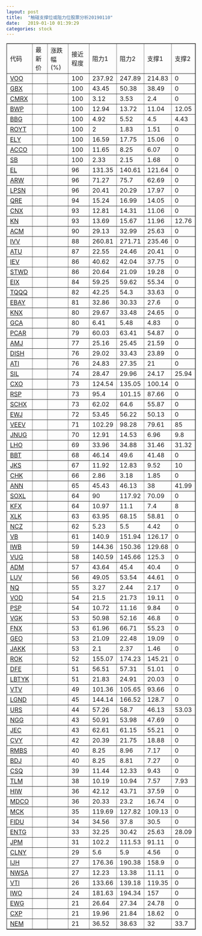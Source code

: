 ```yaml
---
layout: post
title:  "触碰支撑位或阻力位股票分析20190110"
date:   2019-01-10 01:39:29
categories: stock
---
```

<script type="text/javascript">
var stockList = []
stockList.push('gb_voo');
stockList.push('gb_gbx');
stockList.push('gb_cmrx');
stockList.push('gb_bwp');
stockList.push('gb_bbg');
stockList.push('gb_royt');
stockList.push('gb_ely');
stockList.push('gb_acco');
stockList.push('gb_sb');
stockList.push('gb_el');
stockList.push('gb_arw');
stockList.push('gb_lpsn');
stockList.push('gb_qre');
stockList.push('gb_cnx');
stockList.push('gb_kn');
stockList.push('gb_acm');
stockList.push('gb_ivv');
stockList.push('gb_atu');
stockList.push('gb_iev');
stockList.push('gb_stwd');
stockList.push('gb_eix');
stockList.push('gb_tqqq');
stockList.push('gb_ebay');
stockList.push('gb_knx');
stockList.push('gb_gca');
stockList.push('gb_pcar');
stockList.push('gb_amj');
stockList.push('gb_dish');
stockList.push('gb_ati');
stockList.push('gb_sil');
stockList.push('gb_cxo');
stockList.push('gb_rsp');
stockList.push('gb_schx');
stockList.push('gb_ewj');
stockList.push('gb_veev');
stockList.push('gb_jnug');
stockList.push('gb_lho');
stockList.push('gb_bbt');
stockList.push('gb_jks');
stockList.push('gb_chk');
stockList.push('gb_ann');
stockList.push('gb_soxl');
stockList.push('gb_kfx');
stockList.push('gb_xlk');
stockList.push('gb_ncz');
stockList.push('gb_vb');
stockList.push('gb_iwb');
stockList.push('gb_vug');
stockList.push('gb_adm');
stockList.push('gb_luv');
stockList.push('gb_nq');
stockList.push('gb_vod');
stockList.push('gb_psp');
stockList.push('gb_vgk');
stockList.push('gb_fnx');
stockList.push('gb_geo');
stockList.push('gb_jakk');
stockList.push('gb_rok');
stockList.push('gb_dfe');
stockList.push('gb_lbtyk');
stockList.push('gb_vtv');
stockList.push('gb_lgnd');
stockList.push('gb_urs');
stockList.push('gb_ngg');
stockList.push('gb_jec');
stockList.push('gb_cvy');
stockList.push('gb_rmbs');
stockList.push('gb_bdj');
stockList.push('gb_csq');
stockList.push('gb_tlm');
stockList.push('gb_hiw');
stockList.push('gb_mdco');
stockList.push('gb_mck');
stockList.push('gb_fidu');
stockList.push('gb_entg');
stockList.push('gb_jpm');
stockList.push('gb_clny');
stockList.push('gb_ijh');
stockList.push('gb_nwsa');
stockList.push('gb_vti');
stockList.push('gb_iwo');
stockList.push('gb_ewg');
stockList.push('gb_cxp');
stockList.push('gb_nem');
</script>
<table border="1">
 <tr>
 <td>代码</td>
 <td>最新价</td>
 <td>涨跌幅(%)</td>
 <td>接近程度</td>
 <td>阻力1</td>
 <td>阻力2</td>
 <td>支撑1</td>
 <td>支撑2</td>
</tr>
  <tr id="voo" class="red">
  <td><a href="http://stock.finance.sina.com.cn/usstock/quotes/VOO.html" target="_blank">VOO</a></td><td></td><td></td><td>100</td><td>237.92</td><td>247.89</td><td>214.83</td><td>0</td></tr>
  <tr id="gbx" class="green">
  <td><a href="http://stock.finance.sina.com.cn/usstock/quotes/GBX.html" target="_blank">GBX</a></td><td></td><td></td><td>100</td><td>43.45</td><td>50.38</td><td>38.49</td><td>0</td></tr>
  <tr id="cmrx" class="red">
  <td><a href="http://stock.finance.sina.com.cn/usstock/quotes/CMRX.html" target="_blank">CMRX</a></td><td></td><td></td><td>100</td><td>3.12</td><td>3.53</td><td>2.4</td><td>0</td></tr>
  <tr id="bwp" class="green">
  <td><a href="http://stock.finance.sina.com.cn/usstock/quotes/BWP.html" target="_blank">BWP</a></td><td></td><td></td><td>100</td><td>12.94</td><td>13.72</td><td>11.04</td><td>12.05</td></tr>
  <tr id="bbg" class="red">
  <td><a href="http://stock.finance.sina.com.cn/usstock/quotes/BBG.html" target="_blank">BBG</a></td><td></td><td></td><td>100</td><td>4.92</td><td>5.52</td><td>4.5</td><td>4.43</td></tr>
  <tr id="royt" class="red">
  <td><a href="http://stock.finance.sina.com.cn/usstock/quotes/ROYT.html" target="_blank">ROYT</a></td><td></td><td></td><td>100</td><td>2</td><td>1.83</td><td>1.51</td><td>0</td></tr>
  <tr id="ely" class="red">
  <td><a href="http://stock.finance.sina.com.cn/usstock/quotes/ELY.html" target="_blank">ELY</a></td><td></td><td></td><td>100</td><td>16.59</td><td>17.75</td><td>15.06</td><td>0</td></tr>
  <tr id="acco" class="red">
  <td><a href="http://stock.finance.sina.com.cn/usstock/quotes/ACCO.html" target="_blank">ACCO</a></td><td></td><td></td><td>100</td><td>11.65</td><td>8.25</td><td>6.07</td><td>0</td></tr>
  <tr id="sb" class="red">
  <td><a href="http://stock.finance.sina.com.cn/usstock/quotes/SB.html" target="_blank">SB</a></td><td></td><td></td><td>100</td><td>2.33</td><td>2.15</td><td>1.68</td><td>0</td></tr>
  <tr id="el" class="red">
  <td><a href="http://stock.finance.sina.com.cn/usstock/quotes/EL.html" target="_blank">EL</a></td><td></td><td></td><td>96</td><td>131.35</td><td>140.61</td><td>121.64</td><td>0</td></tr>
  <tr id="arw" class="red">
  <td><a href="http://stock.finance.sina.com.cn/usstock/quotes/ARW.html" target="_blank">ARW</a></td><td></td><td></td><td>96</td><td>71.27</td><td>75.7</td><td>62.69</td><td>0</td></tr>
  <tr id="lpsn" class="red">
  <td><a href="http://stock.finance.sina.com.cn/usstock/quotes/LPSN.html" target="_blank">LPSN</a></td><td></td><td></td><td>96</td><td>20.41</td><td>20.29</td><td>17.97</td><td>0</td></tr>
  <tr id="qre" class="red">
  <td><a href="http://stock.finance.sina.com.cn/usstock/quotes/QRE.html" target="_blank">QRE</a></td><td></td><td></td><td>94</td><td>15.24</td><td>16.99</td><td>14.05</td><td>0</td></tr>
  <tr id="cnx" class="red">
  <td><a href="http://stock.finance.sina.com.cn/usstock/quotes/CNX.html" target="_blank">CNX</a></td><td></td><td></td><td>93</td><td>12.81</td><td>14.31</td><td>11.06</td><td>0</td></tr>
  <tr id="kn" class="green">
  <td><a href="http://stock.finance.sina.com.cn/usstock/quotes/KN.html" target="_blank">KN</a></td><td></td><td></td><td>93</td><td>13.69</td><td>15.67</td><td>11.96</td><td>12.76</td></tr>
  <tr id="acm" class="red">
  <td><a href="http://stock.finance.sina.com.cn/usstock/quotes/ACM.html" target="_blank">ACM</a></td><td></td><td></td><td>90</td><td>29.13</td><td>32.99</td><td>25.63</td><td>0</td></tr>
  <tr id="ivv" class="red">
  <td><a href="http://stock.finance.sina.com.cn/usstock/quotes/IVV.html" target="_blank">IVV</a></td><td></td><td></td><td>88</td><td>260.81</td><td>271.71</td><td>235.46</td><td>0</td></tr>
  <tr id="atu" class="red">
  <td><a href="http://stock.finance.sina.com.cn/usstock/quotes/ATU.html" target="_blank">ATU</a></td><td></td><td></td><td>87</td><td>22.55</td><td>24.46</td><td>20.41</td><td>0</td></tr>
  <tr id="iev" class="green">
  <td><a href="http://stock.finance.sina.com.cn/usstock/quotes/IEV.html" target="_blank">IEV</a></td><td></td><td></td><td>86</td><td>40.62</td><td>42.04</td><td>37.75</td><td>0</td></tr>
  <tr id="stwd" class="red">
  <td><a href="http://stock.finance.sina.com.cn/usstock/quotes/STWD.html" target="_blank">STWD</a></td><td></td><td></td><td>86</td><td>20.64</td><td>21.09</td><td>19.28</td><td>0</td></tr>
  <tr id="eix" class="red">
  <td><a href="http://stock.finance.sina.com.cn/usstock/quotes/EIX.html" target="_blank">EIX</a></td><td></td><td></td><td>84</td><td>59.25</td><td>59.62</td><td>55.34</td><td>0</td></tr>
  <tr id="tqqq" class="red">
  <td><a href="http://stock.finance.sina.com.cn/usstock/quotes/TQQQ.html" target="_blank">TQQQ</a></td><td></td><td></td><td>82</td><td>42.25</td><td>54.3</td><td>33.63</td><td>0</td></tr>
  <tr id="ebay" class="red">
  <td><a href="http://stock.finance.sina.com.cn/usstock/quotes/EBAY.html" target="_blank">EBAY</a></td><td></td><td></td><td>81</td><td>32.86</td><td>30.33</td><td>27.6</td><td>0</td></tr>
  <tr id="knx" class="red">
  <td><a href="http://stock.finance.sina.com.cn/usstock/quotes/KNX.html" target="_blank">KNX</a></td><td></td><td></td><td>80</td><td>29.67</td><td>33.48</td><td>24.65</td><td>0</td></tr>
  <tr id="gca" class="green">
  <td><a href="http://stock.finance.sina.com.cn/usstock/quotes/GCA.html" target="_blank">GCA</a></td><td></td><td></td><td>80</td><td>6.41</td><td>5.48</td><td>4.83</td><td>0</td></tr>
  <tr id="pcar" class="red">
  <td><a href="http://stock.finance.sina.com.cn/usstock/quotes/PCAR.html" target="_blank">PCAR</a></td><td></td><td></td><td>79</td><td>60.03</td><td>63.41</td><td>54.87</td><td>0</td></tr>
  <tr id="amj" class="red">
  <td><a href="http://stock.finance.sina.com.cn/usstock/quotes/AMJ.html" target="_blank">AMJ</a></td><td></td><td></td><td>77</td><td>25.16</td><td>25.45</td><td>21.59</td><td>0</td></tr>
  <tr id="dish" class="red">
  <td><a href="http://stock.finance.sina.com.cn/usstock/quotes/DISH.html" target="_blank">DISH</a></td><td></td><td></td><td>76</td><td>29.02</td><td>33.43</td><td>23.89</td><td>0</td></tr>
  <tr id="ati" class="red">
  <td><a href="http://stock.finance.sina.com.cn/usstock/quotes/ATI.html" target="_blank">ATI</a></td><td></td><td></td><td>76</td><td>24.83</td><td>27.35</td><td>21</td><td>0</td></tr>
  <tr id="sil" class="green">
  <td><a href="http://stock.finance.sina.com.cn/usstock/quotes/SIL.html" target="_blank">SIL</a></td><td></td><td></td><td>74</td><td>28.47</td><td>29.96</td><td>24.17</td><td>25.94</td></tr>
  <tr id="cxo" class="red">
  <td><a href="http://stock.finance.sina.com.cn/usstock/quotes/CXO.html" target="_blank">CXO</a></td><td></td><td></td><td>73</td><td>124.54</td><td>135.05</td><td>100.14</td><td>0</td></tr>
  <tr id="rsp" class="red">
  <td><a href="http://stock.finance.sina.com.cn/usstock/quotes/RSP.html" target="_blank">RSP</a></td><td></td><td></td><td>73</td><td>95.4</td><td>101.15</td><td>87.66</td><td>0</td></tr>
  <tr id="schx" class="red">
  <td><a href="http://stock.finance.sina.com.cn/usstock/quotes/SCHX.html" target="_blank">SCHX</a></td><td></td><td></td><td>73</td><td>62.02</td><td>64.6</td><td>55.87</td><td>0</td></tr>
  <tr id="ewj" class="red">
  <td><a href="http://stock.finance.sina.com.cn/usstock/quotes/EWJ.html" target="_blank">EWJ</a></td><td></td><td></td><td>72</td><td>53.45</td><td>56.22</td><td>50.13</td><td>0</td></tr>
  <tr id="veev" class="red">
  <td><a href="http://stock.finance.sina.com.cn/usstock/quotes/VEEV.html" target="_blank">VEEV</a></td><td></td><td></td><td>71</td><td>102.29</td><td>98.28</td><td>79.61</td><td>85</td></tr>
  <tr id="jnug" class="green">
  <td><a href="http://stock.finance.sina.com.cn/usstock/quotes/JNUG.html" target="_blank">JNUG</a></td><td></td><td></td><td>70</td><td>12.91</td><td>14.53</td><td>6.96</td><td>9.8</td></tr>
  <tr id="lho" class="green">
  <td><a href="http://stock.finance.sina.com.cn/usstock/quotes/LHO.html" target="_blank">LHO</a></td><td></td><td></td><td>69</td><td>33.96</td><td>34.88</td><td>31.46</td><td>31.32</td></tr>
  <tr id="bbt" class="green">
  <td><a href="http://stock.finance.sina.com.cn/usstock/quotes/BBT.html" target="_blank">BBT</a></td><td></td><td></td><td>68</td><td>46.14</td><td>49.6</td><td>41.48</td><td>0</td></tr>
  <tr id="jks" class="red">
  <td><a href="http://stock.finance.sina.com.cn/usstock/quotes/JKS.html" target="_blank">JKS</a></td><td></td><td></td><td>67</td><td>11.92</td><td>12.83</td><td>9.52</td><td>10</td></tr>
  <tr id="chk" class="red">
  <td><a href="http://stock.finance.sina.com.cn/usstock/quotes/CHK.html" target="_blank">CHK</a></td><td></td><td></td><td>66</td><td>2.86</td><td>3.18</td><td>1.85</td><td>0</td></tr>
  <tr id="ann" class="red">
  <td><a href="http://stock.finance.sina.com.cn/usstock/quotes/ANN.html" target="_blank">ANN</a></td><td></td><td></td><td>65</td><td>45.43</td><td>46.13</td><td>38</td><td>41.99</td></tr>
  <tr id="soxl" class="red">
  <td><a href="http://stock.finance.sina.com.cn/usstock/quotes/SOXL.html" target="_blank">SOXL</a></td><td></td><td></td><td>64</td><td>90</td><td>117.92</td><td>70.09</td><td>0</td></tr>
  <tr id="kfx" class="green">
  <td><a href="http://stock.finance.sina.com.cn/usstock/quotes/KFX.html" target="_blank">KFX</a></td><td></td><td></td><td>64</td><td>10.97</td><td>11.1</td><td>7.4</td><td>8</td></tr>
  <tr id="xlk" class="red">
  <td><a href="http://stock.finance.sina.com.cn/usstock/quotes/XLK.html" target="_blank">XLK</a></td><td></td><td></td><td>63</td><td>63.95</td><td>68.15</td><td>58.81</td><td>0</td></tr>
  <tr id="ncz" class="green">
  <td><a href="http://stock.finance.sina.com.cn/usstock/quotes/NCZ.html" target="_blank">NCZ</a></td><td></td><td></td><td>62</td><td>5.23</td><td>5.5</td><td>4.42</td><td>0</td></tr>
  <tr id="vb" class="red">
  <td><a href="http://stock.finance.sina.com.cn/usstock/quotes/VB.html" target="_blank">VB</a></td><td></td><td></td><td>61</td><td>140.9</td><td>151.94</td><td>126.17</td><td>0</td></tr>
  <tr id="iwb" class="red">
  <td><a href="http://stock.finance.sina.com.cn/usstock/quotes/IWB.html" target="_blank">IWB</a></td><td></td><td></td><td>59</td><td>144.36</td><td>150.36</td><td>129.68</td><td>0</td></tr>
  <tr id="vug" class="red">
  <td><a href="http://stock.finance.sina.com.cn/usstock/quotes/VUG.html" target="_blank">VUG</a></td><td></td><td></td><td>58</td><td>140.59</td><td>145.66</td><td>125.3</td><td>0</td></tr>
  <tr id="adm" class="red">
  <td><a href="http://stock.finance.sina.com.cn/usstock/quotes/ADM.html" target="_blank">ADM</a></td><td></td><td></td><td>57</td><td>43.64</td><td>45.4</td><td>40.4</td><td>0</td></tr>
  <tr id="luv" class="green">
  <td><a href="http://stock.finance.sina.com.cn/usstock/quotes/LUV.html" target="_blank">LUV</a></td><td></td><td></td><td>56</td><td>49.05</td><td>53.54</td><td>44.61</td><td>0</td></tr>
  <tr id="nq" class="green">
  <td><a href="http://stock.finance.sina.com.cn/usstock/quotes/NQ.html" target="_blank">NQ</a></td><td></td><td></td><td>55</td><td>3.27</td><td>2.44</td><td>2.17</td><td>0</td></tr>
  <tr id="vod" class="green">
  <td><a href="http://stock.finance.sina.com.cn/usstock/quotes/VOD.html" target="_blank">VOD</a></td><td></td><td></td><td>54</td><td>21.5</td><td>21.73</td><td>19.11</td><td>0</td></tr>
  <tr id="psp" class="red">
  <td><a href="http://stock.finance.sina.com.cn/usstock/quotes/PSP.html" target="_blank">PSP</a></td><td></td><td></td><td>54</td><td>10.72</td><td>11.16</td><td>9.84</td><td>0</td></tr>
  <tr id="vgk" class="red">
  <td><a href="http://stock.finance.sina.com.cn/usstock/quotes/VGK.html" target="_blank">VGK</a></td><td></td><td></td><td>53</td><td>50.98</td><td>52.16</td><td>46.8</td><td>0</td></tr>
  <tr id="fnx" class="red">
  <td><a href="http://stock.finance.sina.com.cn/usstock/quotes/FNX.html" target="_blank">FNX</a></td><td></td><td></td><td>53</td><td>61.96</td><td>66.71</td><td>55.23</td><td>0</td></tr>
  <tr id="geo" class="green">
  <td><a href="http://stock.finance.sina.com.cn/usstock/quotes/GEO.html" target="_blank">GEO</a></td><td></td><td></td><td>53</td><td>21.09</td><td>22.48</td><td>19.09</td><td>0</td></tr>
  <tr id="jakk" class="red">
  <td><a href="http://stock.finance.sina.com.cn/usstock/quotes/JAKK.html" target="_blank">JAKK</a></td><td></td><td></td><td>53</td><td>2.1</td><td>2.37</td><td>1.46</td><td>0</td></tr>
  <tr id="rok" class="red">
  <td><a href="http://stock.finance.sina.com.cn/usstock/quotes/ROK.html" target="_blank">ROK</a></td><td></td><td></td><td>52</td><td>155.07</td><td>174.23</td><td>145.21</td><td>0</td></tr>
  <tr id="dfe" class="green">
  <td><a href="http://stock.finance.sina.com.cn/usstock/quotes/DFE.html" target="_blank">DFE</a></td><td></td><td></td><td>51</td><td>56.51</td><td>57.31</td><td>51.01</td><td>0</td></tr>
  <tr id="lbtyk" class="green">
  <td><a href="http://stock.finance.sina.com.cn/usstock/quotes/LBTYK.html" target="_blank">LBTYK</a></td><td></td><td></td><td>51</td><td>21.83</td><td>24.91</td><td>20.03</td><td>0</td></tr>
  <tr id="vtv" class="red">
  <td><a href="http://stock.finance.sina.com.cn/usstock/quotes/VTV.html" target="_blank">VTV</a></td><td></td><td></td><td>49</td><td>101.36</td><td>105.65</td><td>93.66</td><td>0</td></tr>
  <tr id="lgnd" class="red">
  <td><a href="http://stock.finance.sina.com.cn/usstock/quotes/LGND.html" target="_blank">LGND</a></td><td></td><td></td><td>45</td><td>144.14</td><td>166.52</td><td>128.7</td><td>0</td></tr>
  <tr id="urs" class="green">
  <td><a href="http://stock.finance.sina.com.cn/usstock/quotes/URS.html" target="_blank">URS</a></td><td></td><td></td><td>44</td><td>57.26</td><td>58.7</td><td>46.13</td><td>53.03</td></tr>
  <tr id="ngg" class="red">
  <td><a href="http://stock.finance.sina.com.cn/usstock/quotes/NGG.html" target="_blank">NGG</a></td><td></td><td></td><td>43</td><td>50.91</td><td>53.98</td><td>47.69</td><td>0</td></tr>
  <tr id="jec" class="red">
  <td><a href="http://stock.finance.sina.com.cn/usstock/quotes/JEC.html" target="_blank">JEC</a></td><td></td><td></td><td>43</td><td>62.61</td><td>61.15</td><td>55.21</td><td>0</td></tr>
  <tr id="cvy" class="green">
  <td><a href="http://stock.finance.sina.com.cn/usstock/quotes/CVY.html" target="_blank">CVY</a></td><td></td><td></td><td>42</td><td>20.39</td><td>21.75</td><td>18.88</td><td>0</td></tr>
  <tr id="rmbs" class="green">
  <td><a href="http://stock.finance.sina.com.cn/usstock/quotes/RMBS.html" target="_blank">RMBS</a></td><td></td><td></td><td>40</td><td>8.25</td><td>8.96</td><td>7.17</td><td>0</td></tr>
  <tr id="bdj" class="red">
  <td><a href="http://stock.finance.sina.com.cn/usstock/quotes/BDJ.html" target="_blank">BDJ</a></td><td></td><td></td><td>40</td><td>8.25</td><td>8.81</td><td>7.27</td><td>0</td></tr>
  <tr id="csq" class="red">
  <td><a href="http://stock.finance.sina.com.cn/usstock/quotes/CSQ.html" target="_blank">CSQ</a></td><td></td><td></td><td>39</td><td>11.44</td><td>12.33</td><td>9.43</td><td>0</td></tr>
  <tr id="tlm" class="green">
  <td><a href="http://stock.finance.sina.com.cn/usstock/quotes/TLM.html" target="_blank">TLM</a></td><td></td><td></td><td>38</td><td>10.19</td><td>10.94</td><td>7.57</td><td>7.93</td></tr>
  <tr id="hiw" class="red">
  <td><a href="http://stock.finance.sina.com.cn/usstock/quotes/HIW.html" target="_blank">HIW</a></td><td></td><td></td><td>36</td><td>42.12</td><td>43.71</td><td>37.59</td><td>0</td></tr>
  <tr id="mdco" class="red">
  <td><a href="http://stock.finance.sina.com.cn/usstock/quotes/MDCO.html" target="_blank">MDCO</a></td><td></td><td></td><td>36</td><td>20.33</td><td>23.2</td><td>16.74</td><td>0</td></tr>
  <tr id="mck" class="red">
  <td><a href="http://stock.finance.sina.com.cn/usstock/quotes/MCK.html" target="_blank">MCK</a></td><td></td><td></td><td>35</td><td>119.69</td><td>127.82</td><td>109.13</td><td>0</td></tr>
  <tr id="fidu" class="red">
  <td><a href="http://stock.finance.sina.com.cn/usstock/quotes/FIDU.html" target="_blank">FIDU</a></td><td></td><td></td><td>34</td><td>34.56</td><td>37.8</td><td>30.5</td><td>0</td></tr>
  <tr id="entg" class="green">
  <td><a href="http://stock.finance.sina.com.cn/usstock/quotes/ENTG.html" target="_blank">ENTG</a></td><td></td><td></td><td>33</td><td>32.25</td><td>30.42</td><td>25.63</td><td>28.09</td></tr>
  <tr id="jpm" class="red">
  <td><a href="http://stock.finance.sina.com.cn/usstock/quotes/JPM.html" target="_blank">JPM</a></td><td></td><td></td><td>31</td><td>102.2</td><td>111.53</td><td>91.11</td><td>0</td></tr>
  <tr id="clny" class="red">
  <td><a href="http://stock.finance.sina.com.cn/usstock/quotes/CLNY.html" target="_blank">CLNY</a></td><td></td><td></td><td>29</td><td>5.6</td><td>5.9</td><td>4.56</td><td>0</td></tr>
  <tr id="ijh" class="red">
  <td><a href="http://stock.finance.sina.com.cn/usstock/quotes/IJH.html" target="_blank">IJH</a></td><td></td><td></td><td>27</td><td>176.36</td><td>190.38</td><td>158.9</td><td>0</td></tr>
  <tr id="nwsa" class="red">
  <td><a href="http://stock.finance.sina.com.cn/usstock/quotes/NWSA.html" target="_blank">NWSA</a></td><td></td><td></td><td>27</td><td>12.23</td><td>13.38</td><td>11.11</td><td>0</td></tr>
  <tr id="vti" class="red">
  <td><a href="http://stock.finance.sina.com.cn/usstock/quotes/VTI.html" target="_blank">VTI</a></td><td></td><td></td><td>26</td><td>133.66</td><td>139.18</td><td>119.35</td><td>0</td></tr>
  <tr id="iwo" class="red">
  <td><a href="http://stock.finance.sina.com.cn/usstock/quotes/IWO.html" target="_blank">IWO</a></td><td></td><td></td><td>24</td><td>181.63</td><td>194.34</td><td>157</td><td>0</td></tr>
  <tr id="ewg" class="red">
  <td><a href="http://stock.finance.sina.com.cn/usstock/quotes/EWG.html" target="_blank">EWG</a></td><td></td><td></td><td>21</td><td>26.64</td><td>27.34</td><td>24.78</td><td>0</td></tr>
  <tr id="cxp" class="red">
  <td><a href="http://stock.finance.sina.com.cn/usstock/quotes/CXP.html" target="_blank">CXP</a></td><td></td><td></td><td>21</td><td>19.96</td><td>21.84</td><td>18.62</td><td>0</td></tr>
  <tr id="nem" class="green">
  <td><a href="http://stock.finance.sina.com.cn/usstock/quotes/NEM.html" target="_blank">NEM</a></td><td></td><td></td><td>21</td><td>36.52</td><td>38.63</td><td>32</td><td>33.7</td></tr>
</table>
